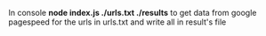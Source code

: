 In console **node index.js ./urls.txt ./results** to get data from google pagespeed for the urls in urls.txt and write all in result's file
